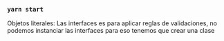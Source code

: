 
### `yarn start`




Objetos literales:
Las interfaces es para aplicar reglas de validaciones, no podemos instanciar las interfaces para eso tenemos que crear una clase 

